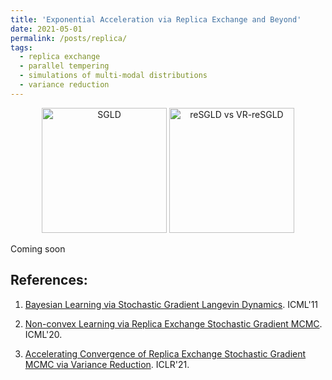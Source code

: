```yaml
---
title: 'Exponential Acceleration via Replica Exchange and Beyond'
date: 2021-05-01
permalink: /posts/replica/
tags:
  - replica exchange
  - parallel tempering
  - simulations of multi-modal distributions
  - variance reduction
---
```



<p float="left" align="center">
  <img src="/images/VR-reSGLD/SGLD.gif" width="200" title="SGLD"/>
  <img src="/images/VR-reSGLD/reSGLD_vs_VR_reSGLD.gif" width="200" alt="reSGLD vs VR-reSGLD" title="Angular" />
</p>

Coming soon

## References:

1. [Bayesian Learning via Stochastic Gradient Langevin Dynamics](https://pdfs.semanticscholar.org/aeed/631d6a84100b5e9a021ec1914095c66de415.pdf). ICML'11

2. [Non-convex Learning via Replica Exchange Stochastic Gradient MCMC](https://arxiv.org/pdf/2008.05367.pdf). ICML'20.

3. [Accelerating Convergence of Replica Exchange Stochastic Gradient MCMC via Variance Reduction](https://openreview.net/forum?id=iOnhIy-a-0n). ICLR'21.
